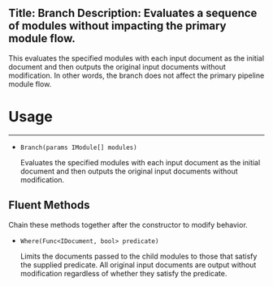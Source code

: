 Title: Branch
Description: Evaluates a sequence of modules without impacting the primary module flow.
---
This evaluates the specified modules with each input document as the initial document and then outputs the original input documents without modification. In other words, the branch does not affect the primary pipeline module flow.

# Usage
---

  - `Branch(params IModule[] modules)`
  
    Evaluates the specified modules with each input document as the initial document and then outputs the original input documents without modification.
    
## Fluent Methods

Chain these methods together after the constructor to modify behavior.
  
  - `Where(Func<IDocument, bool> predicate)`
  
    Limits the documents passed to the child modules to those that satisfy the supplied predicate. All original input documents are output without modification regardless of whether they satisfy the predicate.
